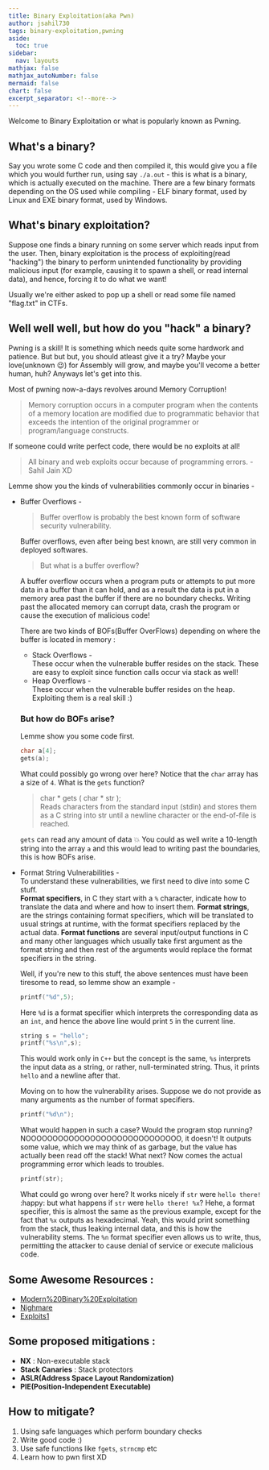 ```yaml
---
title: Binary Exploitation(aka Pwn)
author: jsahil730
tags: binary-exploitation,pwning
aside:
  toc: true
sidebar:
  nav: layouts
mathjax: false
mathjax_autoNumber: false
mermaid: false
chart: false
excerpt_separator: <!--more-->
---
```


Welcome to Binary Exploitation or what is popularly known as Pwning.

## What's a binary?

Say you wrote some C code and then compiled it,
this would give you a file which you would further run, using say `./a.out` - this is
what is a binary, which is actually executed on the machine. There are a few binary
formats depending on the OS used while compiling - ELF binary format, used by Linux
and EXE binary format, used by Windows.

## What's binary exploitation?

Suppose one finds a binary running
on some server which reads input from the user. Then, binary exploitation is the process of
exploiting(read "hacking") the binary to perform unintended
functionality by providing malicious input (for example, causing it to
spawn a shell, or read internal data), and hence, forcing it to do what we want!

Usually we're either asked to pop up a shell or read some file named "flag.txt" in CTFs.

## Well well well, but how do you "hack" a binary?

Pwning is a skill! It is something which needs quite some hardwork and patience. But but but,
you should atleast give it a try? Maybe your love(unknown :wink:) for Assembly will grow,
and maybe you'll vecome a better human, huh? Anyways let's get into this.

Most of pwning now-a-days revolves around Memory Corruption!
> Memory corruption occurs in a computer program when the contents of a memory
> location are modified due to programmatic behavior that exceeds the intention
> of the original programmer or program/language constructs.

If someone could write perfect code, there would be no exploits at all!

> All binary and web exploits occur because of programming errors.
> \- Sahil Jain XD

Lemme show you the kinds of vulnerabilities commonly occur in binaries -

- Buffer Overflows -
    > Buffer overflow is probably the best known form of software security vulnerability.

    Buffer overflows, even after being best known, are still very common in deployed softwares.

    > But what is a buffer overflow?

    A buffer overflow occurs when a program puts or attempts to put more data in a buffer
    than it can hold, and as a result the data is put in a memory area past the buffer
    if there are no boundary checks. Writing past the allocated memory can corrupt data,
    crash the program or cause the execution of malicious code!  

    There are two kinds of BOFs(Buffer OverFlows) depending on where the buffer is located in memory :

  - Stack Overflows -  
        These occur when the vulnerable buffer resides on the stack. These are easy to exploit since function calls occur via stack as well!
  - Heap Overflows -  
        These occur when the vulnerable buffer resides on the heap. Exploiting them is a real skill :)

  ### But how do BOFs arise?
    Lemme show you some code first.

    ```c
    char a[4];
    gets(a);
    ```

    What could possibly go wrong over here? Notice that the `char` array has a size of `4`. What is the `gets` function?
    > char * gets ( char * str );  
    > Reads characters from the standard input (stdin) and stores them as a C string
    > into str until a newline character or the end-of-file is reached.

    `gets` can read any amount of data :boom: You could as well write a 10-length string into the array `a` and this would lead to writing past the boundaries, this is how BOFs arise.

- Format String Vulnerabilities -  
    To understand these vulnerabilities, we first need to dive into some C stuff.  
    **Format specifiers**, in C they start with a `%` character, indicate how to translate 
    the data and where and how to insert them. **Format strings**, are the strings containing
    format specifiers, which will be translated to usual strings at runtime, with the format
    specifiers replaced by the actual data.
    **Format functions** are several input/output functions in C and many other languages
    which usually take first argument as the format string and then rest of the arguments
    would replace the format specifiers in the string.

    Well, if you're new to this stuff, the above sentences must have been tiresome to read,
    so lemme show an example -

    ```c
    printf("%d",5);
    ```

    Here `%d` is a format specifier which interprets the corresponding data as an `int`, and hence
    the above line would print `5` in the current line.

    ```c
    string s = "hello";
    printf("%s\n",s);
    ```

    This would work only in `C++` but the concept is the same, `%s` interprets the input data as a
    string, or rather, null-terminated string. Thus, it prints `hello` and a newline after that.

    Moving on to how the vulnerability arises. Suppose we do not provide as many arguments as the number
    of format specifiers.

    ```c
    printf("%d\n");
    ```

    What would happen in such a case? Would the program stop running? NOOOOOOOOOOOOOOOOOOOOOOOOOOOOO,
    it doesn't! It outputs some value, which we may think of as garbage, but the value has actually
    been read off the stack! What next? Now comes the actual programming error which leads to troubles.

    ```c
    printf(str);
    ```

    What could go wrong over here? It works nicely if `str` were `hello there!` :happy: but what happens if
    `str` were `hello there! %x`? Hehe, a format specifier, this is almost the same as the previous example,
    except for the fact that `%x` outputs as hexadecimal. Yeah, this would print something from the stack,
    thus leaking internal data, and this is how the vulnerability stems. The `%n` format specifier even allows
    us to write, thus, permitting the attacker to cause denial of service or execute malicious code.

## Some Awesome Resources :

- [Modern%20Binary%20Exploitation](http://security.cs.rpi.edu/courses/binexp-spring2015/)
- [Nighmare](https://guyinatuxedo.github.io/)
- [Exploits1](http://opensecuritytraining.info/Exploits1.html)

## Some proposed mitigations :

- **NX** : Non-executable stack
- **Stack Canaries** : Stack protectors
- **ASLR(Address Space Layout Randomization)**
- **PIE(Position-Independent Executable)**

## How to mitigate?

1. Using safe languages which perform boundary checks
2. Write good code :)
3. Use safe functions like `fgets`, `strncmp` etc
4. Learn how to pwn first XD
